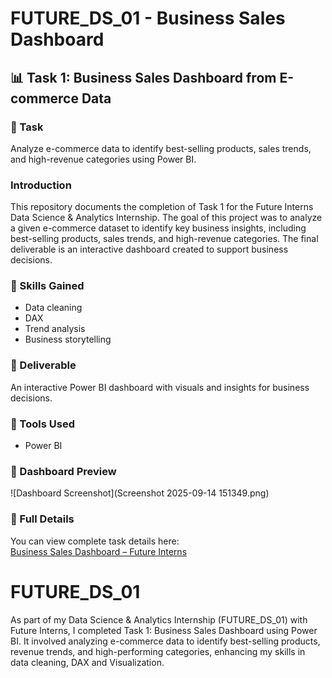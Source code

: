 # FUTURE_DS_01 - Business Sales Dashboard

## 📊 Task 1: Business Sales Dashboard from E-commerce Data

### 🔹 Task
Analyze e-commerce data to identify best-selling products, sales trends, and high-revenue categories using Power BI.

### Introduction

This repository documents the completion of Task 1 for the Future Interns Data Science & Analytics Internship. The goal of this project was to analyze a given e-commerce dataset to identify key business insights, including best-selling products, sales trends, and high-revenue categories. The final deliverable is an interactive dashboard created to support business decisions.


### 🔹 Skills Gained
- Data cleaning  
- DAX  
- Trend analysis  
- Business storytelling  

### 🔹 Deliverable
An interactive Power BI dashboard with visuals and insights for business decisions.

### 🔹 Tools Used
- Power BI  

### 📸 Dashboard Preview
![Dashboard Screenshot](Screenshot 2025-09-14 151349.png)

### 🔗 Full Details
You can view complete task details here:  
[Business Sales Dashboard – Future Interns](https://futureinterns.com/data-science-analytics-task-1/)

# FUTURE_DS_01
As part of my Data Science &amp; Analytics Internship (FUTURE_DS_01) with Future Interns, I completed Task 1: Business Sales Dashboard using Power BI. It involved analyzing   e-commerce data to identify best-selling products, revenue trends, and high-performing categories,   enhancing my skills in data cleaning, DAX and Visualization.
